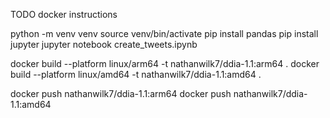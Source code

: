TODO docker instructions

python -m venv venv
source venv/bin/activate
pip install pandas
pip install jupyter
jupyter notebook
create_tweets.ipynb

docker build --platform linux/arm64 -t nathanwilk7/ddia-1.1:arm64 .
docker build --platform linux/amd64 -t nathanwilk7/ddia-1.1:amd64 .

docker push nathanwilk7/ddia-1.1:arm64
docker push nathanwilk7/ddia-1.1:amd64